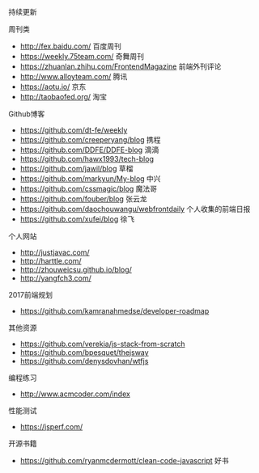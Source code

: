 持续更新

周刊类

- http://fex.baidu.com/ 百度周刊
- https://weekly.75team.com/ 奇舞周刊
- https://zhuanlan.zhihu.com/FrontendMagazine 前端外刊评论
- http://www.alloyteam.com/ 腾讯
- https://aotu.io/ 京东
- http://taobaofed.org/ 淘宝

Github博客

- https://github.com/dt-fe/weekly
- https://github.com/creeperyang/blog 携程
- https://github.com/DDFE/DDFE-blog 滴滴
- https://github.com/hawx1993/tech-blog
- https://github.com/jawil/blog 草榴
- https://github.com/markyun/My-blog 中兴
- https://github.com/cssmagic/blog 魔法哥
- https://github.com/fouber/blog 张云龙
- https://github.com/daochouwangu/webfrontdaily 个人收集的前端日报
- https://github.com/xufei/blog 徐飞

个人网站

- http://justjavac.com/
- http://harttle.com/ 
- http://zhouweicsu.github.io/blog/
- http://yangfch3.com/

2017前端规划

- https://github.com/kamranahmedse/developer-roadmap

其他资源

- https://github.com/verekia/js-stack-from-scratch
- https://github.com/bpesquet/thejsway
- https://github.com/denysdovhan/wtfjs

编程练习

- http://www.acmcoder.com/index

性能测试

- https://jsperf.com/

开源书籍

- https://github.com/ryanmcdermott/clean-code-javascript 好书

